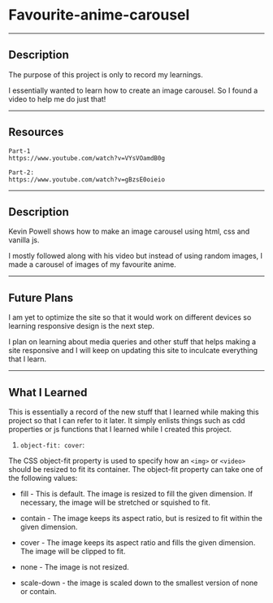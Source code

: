 
# Favourite-anime-carousel
***

## Description
The purpose of this project is only to record my learnings.

I essentially wanted to learn how to create an image carousel. So I found a video to help me do just that!

***

## Resources
    Part-1
    https://www.youtube.com/watch?v=VYsVOamdB0g

    Part-2:
    https://www.youtube.com/watch?v=gBzsE0oieio
    
***    
    
## Description

Kevin Powell shows how to make an image carousel using html, css and vanilla js.

I mostly followed along with his video but instead of using random images, I made a carousel of images of my favourite anime.

***

## Future Plans

I am yet to optimize the site so that it would work on different devices so learning responsive design is the next step.

I plan on learning about media queries and other stuff that helps making a site responsive and I will keep on updating this site to inculcate everything that I learn.

***

## What I Learned

This is essentially a record of the new stuff that I learned while making this project so that I can refer to it later. It simply enlists things such as cdd properties or js functions that I learned while I created this project.

1. `object-fit: cover`:

The CSS object-fit property is used to specify how an `<img>` or `<video>` should be resized to fit its container.
The object-fit property can take one of the following values:

  * fill - This is default. The image is resized to fill the given dimension. If necessary, the image will be stretched or squished to fit.

  * contain - The image keeps its aspect ratio, but is resized to fit within the given dimension.

  * cover - The image keeps its aspect ratio and fills the given dimension. The image will be clipped to fit.

  * none - The image is not resized.

  * scale-down - the image is scaled down to the smallest version of none or contain.



